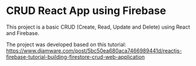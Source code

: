 # CRUD React App using Firebase

This project is a basic CRUD (Create, Read, Update and Delete) using React and Firebase.

The project was developed based on this tutorial:
https://www.djamware.com/post/5bc50ea680aca7466989441d/reactjs-firebase-tutorial-building-firestore-crud-web-application

